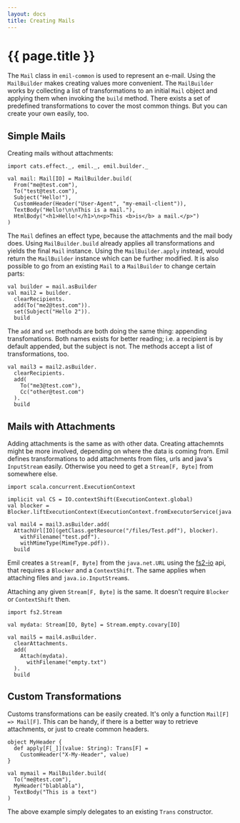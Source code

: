 ```yaml
---
layout: docs
title: Creating Mails
---
```


# {{ page.title }}

The `Mail` class in `emil-common` is used to represent an
e-mail. Using the `MailBuilder` makes creating values more
convenient. The `MailBuilder` works by collecting a list of
transformations to an initial `Mail` object and applying them when
invoking the `build` method. There exists a set of predefined
transformations to cover the most common things. But you can create
your own easily, too.

## Simple Mails

Creating mails without attachments:

```tut:book
import cats.effect._, emil._, emil.builder._

val mail: Mail[IO] = MailBuilder.build(
  From("me@test.com"),
  To("test@test.com"),
  Subject("Hello!"),
  CustomHeader(Header("User-Agent", "my-email-client")),
  TextBody("Hello!\n\nThis is a mail."),
  HtmlBody("<h1>Hello!</h1>\n<p>This <b>is</b> a mail.</p>")
)
```

The `Mail` defines an effect type, because the attachments and the
mail body does. Using `MailBuilder.build` already applies all
transformations and yields the final `Mail` instance. Using the
`MailBuilder.apply` instead, would return the `MailBuilder` instance
which can be further modified. It is also possible to go from an
existing `Mail` to a `MailBuilder` to change certain parts:

```tut:book
val builder = mail.asBuilder
val mail2 = builder.
  clearRecipients.
  add(To("me2@test.com")).
  set(Subject("Hello 2")).
  build
```

The `add` and `set` methods are both doing the same thing: appending
transfomations. Both names exists for better reading; i.e. a recipient
is by default appended, but the subject is not. The methods accept a
list of transformations, too.

```tut:book
val mail3 = mail2.asBuilder.
  clearRecipients.
  add(
    To("me3@test.com"),
    Cc("other@test.com")
  ).
  build
```


## Mails with Attachments

Adding attachments is the same as with other data. Creating
attachemnts might be more involved, depending on where the data is
coming from. Emil defines transformations to add attachments from
files, urls and java's `InputStream` easily. Otherwise you need to get
a `Stream[F, Byte]` from somewhere else.

```tut:book
import scala.concurrent.ExecutionContext

implicit val CS = IO.contextShift(ExecutionContext.global)
val blocker = Blocker.liftExecutionContext(ExecutionContext.fromExecutorService(java.util.concurrent.Executors.newCachedThreadPool()))

val mail4 = mail3.asBuilder.add(
  AttachUrl[IO](getClass.getResource("/files/Test.pdf"), blocker).
    withFilename("test.pdf").
    withMimeType(MimeType.pdf)).
  build
```

Emil creates a `Stream[F, Byte]` from the `java.net.URL` using the
[fs2-io]() api, that requires a `Blocker` and a `ContextShift`. The
same applies when attaching files and `java.io.InputStream`s.

Attaching any given `Stream[F, Byte]` is the same. It doesn't require
`Blocker` or `ContextShift` then.

```tut:book
import fs2.Stream

val mydata: Stream[IO, Byte] = Stream.empty.covary[IO]

val mail5 = mail4.asBuilder.
  clearAttachments.
  add(
    Attach(mydata).
      withFilename("empty.txt")
  ).
  build
```


## Custom Transformations

Customs transformations can be easily created. It's only a function
`Mail[F] => Mail[F]`. This can be handy, if there is a better way to
retrieve attachments, or just to create common headers.

```tut:book
object MyHeader {
  def apply[F[_]](value: String): Trans[F] =
    CustomHeader("X-My-Header", value)
}

val mymail = MailBuilder.build(
  To("me@test.com"),
  MyHeader("blablabla"),
  TextBody("This is a text")
)
```

The above example simply delegates to an existing `Trans` constructor.
